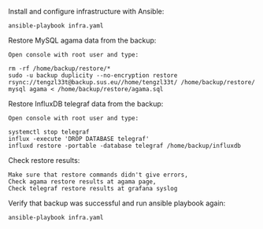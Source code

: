Install and configure infrastructure with Ansible:

    ansible-playbook infra.yaml

Restore MySQL agama data from the backup:

    Open console with root user and type:

    rm -rf /home/backup/restore/*
    sudo -u backup duplicity --no-encryption restore rsync://tengzl33t@backup.sus.eu//home/tengzl33t/ /home/backup/restore/
    mysql agama < /home/backup/restore/agama.sql

Restore InfluxDB telegraf data from the backup:

    Open console with root user and type:

    systemctl stop telegraf
    influx -execute 'DROP DATABASE telegraf'
    influxd restore -portable -database telegraf /home/backup/influxdb

Check restore results:

    Make sure that restore commands didn't give errors,
    Check agama restore results at agama page,
    Check telegraf restore results at grafana syslog

Verify that backup was successful and run ansible playbook again:

    ansible-playbook infra.yaml


